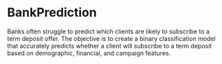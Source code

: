 # BankPrediction
Banks often struggle to predict which clients are likely to subscribe to a term deposit offer. The objective is to create a binary classification model that accurately predicts whether a client will subscribe to a term deposit based on demographic, financial, and campaign features.
